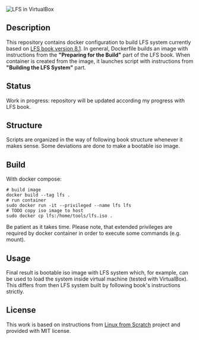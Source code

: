 ![LFS in VirtualBox](https://user-images.githubusercontent.com/1611077/33808510-16825dd2-dde8-11e7-9a1c-0ca0bc3ff2b5.png)

## Description

This repository contains docker configuration to build LFS system currently based on [LFS book version 8.1](http://www.linuxfromscratch.org/lfs/downloads/8.1/LFS-BOOK-8.1.pdf). In general, Dockerfile builds an image with instructions from the __"Preparing for the Build"__ part of the LFS book. When container is created from the image, it launches script with instructions from __"Building the LFS System"__ part.

## Status

Work in progress: repository will be updated according my progress with LFS book.

## Structure

Scripts are organized in the way of following book structure whenever it makes sense. Some deviations are done to make a bootable iso image.

## Build

With docker compose:

    # build image
    docker build --tag lfs .
    # run container
    sudo docker run -it --privileged --name lfs lfs
    # TODO copy iso image to host
    sudo docker cp lfs:/home/tools/lfs.iso .

Be patient as it takes time. Please note, that extended privileges are required by docker container in order to execute some commands (e.g. mount).

## Usage

Final result is bootable iso image with LFS system which, for example, can be used to load the system inside virtual machine (tested with VirtualBox). This differs from then LFS system built by following book's instructions strictly.

## License

This work is based on instructions from [Linux from Scratch](http://www.linuxfromscratch.org/lfs) project and provided with MIT license.
